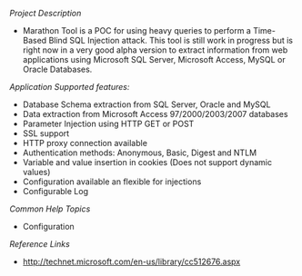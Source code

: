 *Project Description*

* Marathon Tool is a POC for using heavy queries to perform a Time-Based Blind SQL Injection attack. This tool is still work in progress but is right now in a very good alpha version to extract information from web applications using Microsoft SQL Server, Microsoft Access, MySQL or Oracle Databases.

*Application Supported features:*
* Database Schema extraction from SQL Server, Oracle and MySQL
* Data extraction from Microsoft Access 97/2000/2003/2007 databases
* Parameter Injection using HTTP GET or POST
* SSL support
* HTTP proxy connection available
* Authentication methods: Anonymous, Basic, Digest and NTLM
* Variable and value insertion in cookies (Does not support dynamic values)
* Configuration available an flexible for injections
* Configurable Log

*Common Help Topics*
* Configuration

*Reference Links*
* http://technet.microsoft.com/en-us/library/cc512676.aspx
